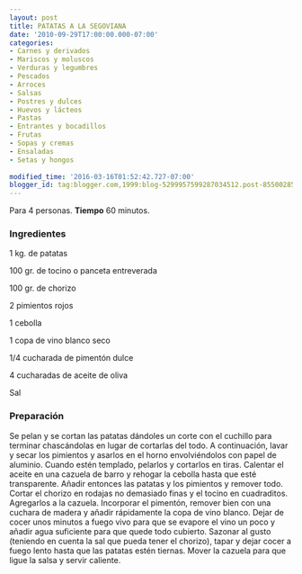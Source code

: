 ```yaml
---
layout: post
title: PATATAS A LA SEGOVIANA
date: '2010-09-29T17:00:00.000-07:00'
categories:
- Carnes y derivados
- Mariscos y moluscos
- Verduras y legumbres
- Pescados
- Arroces
- Salsas
- Postres y dulces
- Huevos y lácteos
- Pastas
- Entrantes y bocadillos
- Frutas
- Sopas y cremas
- Ensaladas
- Setas y hongos
 
modified_time: '2016-03-16T01:52:42.727-07:00'
blogger_id: tag:blogger.com,1999:blog-5299957599287034512.post-8550028568665297846
---
```


Para 4 personas.
<b>Tiempo</b> 60 minutos.

<h3>Ingredientes</h3>

1 kg. de patatas

100 gr. de tocino o panceta entreverada

100 gr. de chorizo

2 pimientos rojos

1 cebolla

1 copa de vino blanco seco

1/4 cucharada de pimentón dulce

4 cucharadas de aceite de oliva

Sal

<h3>Preparación</h3>

Se pelan y se cortan las patatas dándoles un corte con el cuchillo para terminar chascándolas en lugar de cortarlas del todo. A continuación, lavar y secar los pimientos y asarlos en el horno envolviéndolos con papel de aluminio. Cuando estén templado, pelarlos y cortarlos en tiras. Calentar el aceite en una cazuela de barro y rehogar la cebolla hasta que esté transparente. Añadir entonces las patatas y los pimientos y remover todo. Cortar el chorizo en rodajas no demasiado finas y el tocino en cuadraditos. Agregarlos a la cazuela. Incorporar el pimentón, remover bien con una cuchara de madera y añadir rápidamente la copa de vino blanco. Dejar de cocer unos minutos a fuego vivo para que se evapore el vino un poco y añadir agua suficiente para que quede todo cubierto. Sazonar al gusto (teniendo en cuenta la sal que pueda tener el chorizo), tapar y dejar cocer a fuego lento hasta que las patatas estén tiernas. Mover la cazuela para que ligue la salsa y servir caliente.

